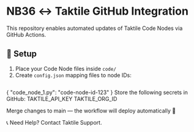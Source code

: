 # NB36 ↔ Taktile GitHub Integration

This repository enables automated updates of Taktile Code Nodes via GitHub Actions.

## 🔧 Setup

1. Place your Code Node files inside `code/`
2. Create `config.json` mapping files to node IDs:
   ```json
{
     "code_node_1.py": "code-node-id-123"
}
Store the following secrets in GitHub:
TAKTILE_API_KEY
TAKTILE_ORG_ID

Merge changes to main — the workflow will deploy automatically 🎉

📞 Need Help?
Contact Taktile Support.
